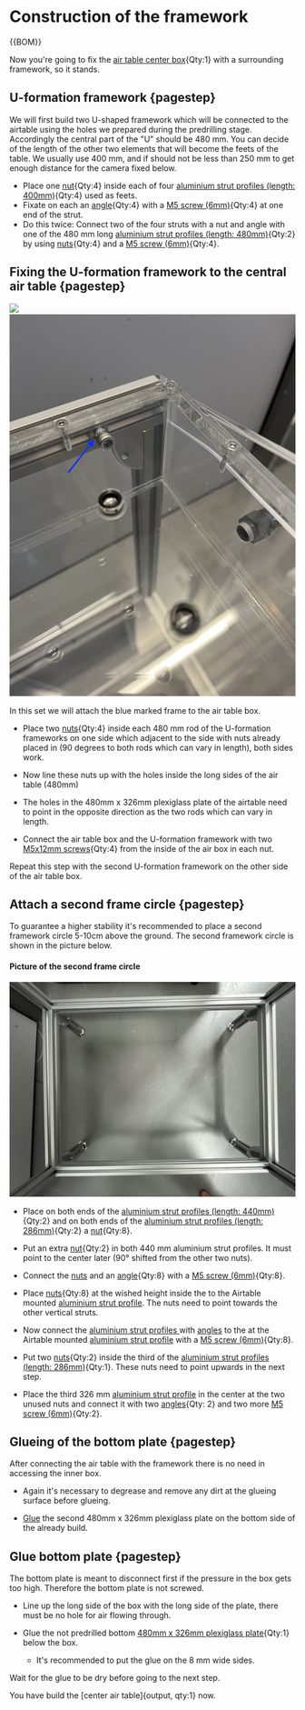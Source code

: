 # Construction of the framework

{{BOM}}



Now you're going to fix the [air table center box](fromstep){Qty:1} with a surrounding framework, so it stands.

## U-formation framework {pagestep}

We will first build two U-shaped framework which will be connected to the airtable using the holes we prepared during the predrilling stage. Accordingly the central part of the "U" should be 480 mm.
You can decide of the length of the other two elements that will become the feets of the table.
We usually use 400 mm, and if should not be less than 250 mm to get enough distance for the camera fixed below. 

 

- Place one [nut](connectors.yml#5mmNuts){Qty:4} inside each of four [aluminium strut profiles (length: 400mm)](fromstep){Qty:4} used as feets. 
- Fixate on each an [angle](connectors.yml#5mmNuts_angle){Qty:4} with a [M5 screw (6mm)](screws.yml#m5x6mm_screw){Qty:4} at one end of the strut. 
-  Do this twice: Connect two of the four struts with a nut and angle with one of the 480 mm long [aluminium strut profiles (length: 480mm)](fromstep){Qty:2} by using [nuts](connectors.yml#5mmNuts){Qty:4} and a [M5 screw (6mm)](screws.yml#m5x6mm_screw){Qty:4}.



## Fixing the U-formation framework to the central air table {pagestep}




![](images/u_frame001.jpg)
![](images/desc_05_mark.jpeg)

In this set we will attach the blue marked frame to the air table box.


- Place two [nuts](connectors.yml#5mmNuts){Qty:4} inside each 480 mm rod of the U-formation frameworks on one side which adjacent to the side with nuts already placed in (90 degrees to both rods which can vary in length), both sides work. 
- Now line these nuts up with the holes inside the long sides of the air table (480mm) 

- The holes in the 480mm x 326mm plexiglass plate of the airtable need to point in the opposite direction as the two rods which can vary in length.

- Connect the air table box and the U-formation framework with two [M5x12mm screws](screws.yml#m5x12mm_screw){Qty:4} from the inside of the air box in each nut. 

Repeat this step with the second U-formation framework on the other side of the air table box.

## Attach a second frame circle {pagestep}

To guarantee a higher stability it's recommended to place a second framework circle 5-10cm above the ground. The second framework circle is shown in the picture below.


#### Picture of the second frame circle

![](images/lower_frame001.jpg)



- Place on both ends of the [aluminium strut profiles (length: 440mm)](fromstep){Qty:2} and on both ends of the [aluminium strut profiles (length: 286mm)](fromstep){Qty:2} a [nut](connectors.yml#5mmNuts){Qty:8}. 


- Put an extra [nut](connectors.yml#5mmNuts){Qty:2} in both 440 mm aluminium strut profiles. It must point to the center later (90° shifted from the other two nuts). 



- Connect the [nuts](connectors.yml#5mmNuts) and an [angle](connectors.yml#5mmNuts_angle){Qty:8} with a [M5 screw (6mm)](screws.yml#m5x6mm_screw){Qty:8}. 

- Place [nuts](connectors.yml#5mmNuts){Qty:8} at the wished height inside the to the Airtable mounted [aluminium strut profile](framework.yml#20x20Rod). The nuts need to point towards the other vertical struts.

- Now connect the [aluminium strut profiles ](framework.yml#20x20Rod) with [angles](connectors.yml#5mmNuts_angle) to the at the Airtable mounted [aluminium strut profile](framework.yml#20x20Rod) with a [M5 screw (6mm)](screws.yml#m5x6mm_screw){Qty:8}. 





- Put two [nuts](connectors.yml#5mmNuts){Qty:2} inside the third of the  [aluminium strut profiles (length: 286mm)](fromstep){Qty:1}. These nuts need to point upwards in the next step.

- Place the third 326 mm [aluminium strut profile](framework.yml#20x20Rod) in the center at the two unused nuts and connect it with two [angles](connectors.yml#5mmNuts_angle){Qty: 2} and two more [M5 screw (6mm)](screws.yml#m5x6mm_screw){Qty:2}. 



## Glueing of the bottom plate {pagestep}

After connecting the air table with the framework there is no need in accessing the inner box. 

- Again it's necessary to degrease and remove any dirt at the glueing surface before glueing.

- [Glue](tools.yml#acrifix_192) the second 480mm x 326mm plexiglass plate on the bottom side of the already build. 





## Glue bottom plate {pagestep}

The bottom plate is meant to disconnect first if the pressure in the box gets too high. Therefore the bottom plate is not screwed.

- Line up the long side of the box with the long side of the plate, there must be no hole for air flowing through.  

- Glue the not predrilled bottom [480mm x 326mm plexiglass plate](plexiglass.yml#480x326pg){Qty:1} below the box.

    - It's recommended to put the glue on the 8 mm wide sides. 

Wait for the glue to be dry before going to the next step.





You have build the [center air table]{output, qty:1} now.





